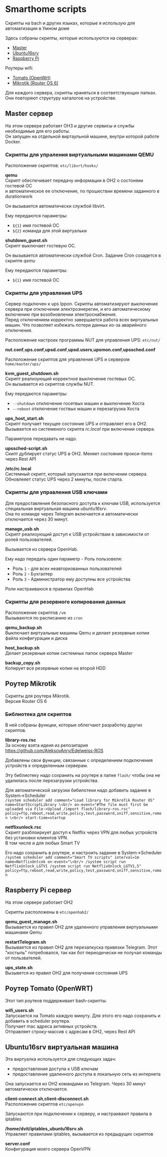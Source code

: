 # Smarthome scripts
Скрипты на bach и других языках, которые я использую для автоматизации в Умном доме 

Здесь собраны скрипты, которые используются на серверах:
- [Master](https://github.com/dvit007/smarthome-bash-scripts#master-%D1%81%D0%B5%D1%80%D0%B2%D0%B5%D1%80)
- [Ubuntu16srv](https://github.com/dvit007/smarthome-bash-scripts#ubuntu16srv-%D0%B2%D0%B8%D1%80%D1%82%D1%83%D0%B0%D0%BB%D1%8C%D0%BD%D0%B0%D1%8F-%D0%BC%D0%B0%D1%88%D0%B8%D0%BD%D0%B0)
- [Raspberry Pi](https://github.com/dvit007/smarthome-bash-scripts#raspberry-pi-%D1%81%D0%B5%D1%80%D0%B2%D0%B5%D1%80)

Роутеры wifi:
 - [Tomato (OpenWrt)](https://github.com/dvit007/smarthome-bash-scripts#%D1%80%D0%BE%D1%83%D1%82%D0%B5%D1%80-tomato-openwrt)
 - [Mikrotik (Router OS 6)](https://github.com/dvit007/smarthome-bash-scripts#%D1%80%D0%BE%D1%83%D1%82%D0%B5%D1%80-tomato-openwrt)

Для каждого сервера, скрипты храняться в соответствующих папках. 
Они повторяют структуру каталогов на устройстве.

## Master сервер
На этом сервере работает OH3 и другие сервисы и службы необходимые для его работы.<br/>
Он запущен на отдельной виртаульной машине, внутри которой работе Docker.

### Скрипты для упраления виртуальными машинами QEMU
Расположение скриптов:
`etc/libvrt/hooks/`

**qemu**<br/>
Скрипт обеспечивает передачу информации в OH2 о состоняии гостевой ОС<br/>
и автоматическое ее отключение, по прошествии времени заданного в durationwork

Он вызывается автоматически службой libvirt.

Ему передаются параметры:
* `${1}` имя гостевой ОС
* `${2}` команда для этой виртуальки    

**shutdown_guest.sh**<br/>
Скрипт выключает гостевую ОС.

Он вызывается автоматически службой Cron. Задание Cron созадется в скрипте *qemu*

Ему передаются параметры:                                                        
* `${1}` имя гостевой ОС    

### Скрипты для управления UPS
Сервер подключен к ups Ippon. Скрипты автоматизируют выключение сервера при отключении электроэнерегии, и его автоматическому включению при возобновлении электроснабжения.<br/>
Перед отключением корректно завершается работа всех виртуальных машин. Что позволяет избежать потери данных из-за аварийного отключения.

Расположение настроек программы NUT для управления UPS:
`etc/nut/`

**nut.conf**,**ups.conf**,**upsd.conf**,**upsd.users**,**upsmon.conf**,**upssched.conf**

Расположение скриптов для управления UPS и сервером
`home/master/ups/`

**kvm_guest_shutdown.sh**<br/>
Скрипт реализующий корректное выключение гостевых ОС.<br/>
Он вызывается из скриптов службы NUT.

Ему передаются параметры:
* `--shutdown` отключение госетвых машин и выключение Хоста
* `--reboot` отключение гоствых машин и перезагрузка Хоста

**ups_host_start.sh**<br/>
Скрипт получает текущее состояние UPS  и отправляет его в OH2.<br/>
Вызывается из системеного скрипта *rc.local* при включении сервера.

Параметров передавать не надо.

**upssched-script.sh**<br/>
Скипт дублирует статус UPS в OH2. Меняет состояние прокси-items через Rest API

**/etc/rc.local**<br/>
Системный скрипт, который запускается при включении сервера. 
Обновлеяет статус UPS через 2 минуты, после старта.

### Скрипты для управления USB ключами
Для предоставления безопасного доступа к ключам USB, используется специальная виртуальная машина *ubuntu16srv*.<br/>
Она по команде через Telegram включается и автоматически отключается через 30 минут.

**manage_usb.sh**<br/>
Скрипт реализующий доступ к USB устройствам в зависимости от ролей пользователей.<br/>

Вызывается из сервера OpenHab. 

Ему надо передать один параметр - Роль пользовеля:
* Роль `1` - для всех неавторизванных пользователей
* Роль `2` - Бухгалтер 
* Роль `3` - Администратор ему доступны все устройства

Роли настраиваюся в правилах OpenHab        

### Скрипты для резервного копирования данных<br/>
Расположение скриптов `/vm`<br/>
Вызываются по расписанию из `cron`

**qemu_backup.sh**<br/>
Выключает виртуальные машины Qemu и делает резервные копии файла конфигурации и диска


**host_backup.sh**<br/>
Делает резервные копии системных папок сервера Master

**backup_copy.sh**<br/>
Копирует все резервные копии на второй HDD

## Роутер Mikrotik
Скрипты для роутера Mikrotik.<br/>
Версия Router OS 6

### Библиотека для скриптов
В ней собраны функции, которые облегчают разработку других скриптов.

**library-ros.rsc**<br/>
За основу взята идеия из репозитария<br/>
https://github.com/AleksovAnry/Edelweiss-ROS

Добавлены свои функции, связанные с определением подключения устройств к определенным серверам. 

Эту библиотеку надо сохранить на роутере в папке `flash/` чтобы она не удалилась после перезагрузки устройства.

Для автоматической загрузки бибилотеки надо добавить задание в System->Scheduler<br/>
`/system scheduler add comment="Load library for MikroTik Router OS" name=StartScriptLibrary \<br/>
    on-event="#The file must first be uploaded via File->Upload
    /import flash/library-ros.rsc"
    policy=ftp,reboot,read,write,policy,test,password,sniff,sensitive,romon \<br/>
    start-time=startup`

**netflixunlock.rsc**<br/>
Скрипт разблоиркует доступ к Netflix через VPN для любых устройств без установки клиентов VPN.<br/>
В том числе и для любых Smart TV

Его надо сохранить в роутере, и настроить задание в System->Scheduler<br/>
`/system scheduler add comment="Smart TV scripts" interval=1m name=NetflixUnlcok on-event="\<br/>
    /system script run NetflixUnlock_LGTV1
    /system script run NetflixUnlock_LGTV1,5"
    policy=ftp,reboot,read,write,policy,test,password,sniff,sensitive,romon`
    
## Raspberry Pi сервер
На этом сервере работает OH2

Скрипты расположены в `etc/openhab2/`

**qemu_guest_manage.sh**<br/>
Вызывается из правил OH2 для удаленного управления виртуальными машинами Qemu

**restartTelegram.sh**<br/>
Вызывается из правил OH2 для перезапкуска привязки Telegram. Этот "костыль" потребовался, так как бот периодически не получал команды от пользвателей.

**ups_state.sh**<br/>
Вызывется из правил OH2 для получения состояния UPS

## Роутер Tomato (OpenWRT)
Этот тип роутеов поддерживает bash-скрипты.

**wifi_users.sh**<br/>
Запускается на Tomato каждую минуту. Для этого его надо сохранить и добавить в scheduler роутера.<br/>
Получает mac адреса активных устройств.<br/>
Отправляет строку-массив с адресам в OH2, через Rest API

## Ubuntu16srv виртуальная машина
Эта виртуалка используется для следующих задач:
* предоставления доступа к USB ключам
* предоставление удаленного доступа в локальную сеть из интернета

Она запускается из OH2 командами из Telegram. Через 30 минут автоматически отключается.

**client-connect.sh**,**client-disconnect.sh**<br/>
Расположение скриптов `etc/openvpn`

Запускаются при подключении к серверу, и настраивают правила в iptables

**/home/dvit/iptables_ubuntu16srv.sh**<br/>
Управляет правилами iptables, вызывается из предыдущих скриптов

**server.conf**<br/>
Конфигурация моего сервера OpenVPN